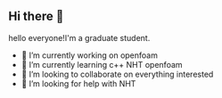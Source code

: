 ## Hi there 👋

<!--
**flybear05/flybear05** is a ✨ _special_ ✨ repository because its `README.md` (this file) appears on your GitHub profile.

Here are some ideas to get you started:

hello everyone!I'm a graduate student.
- 🔭 I’m currently working on openfoam
- 🌱 I’m currently learning c++ NHT openfoam
- 👯 I’m looking to collaborate on everything interested
- 🤔 I’m looking for help with NHT
- 💬 Ask me about ...
- 📫 How to reach me: ...
- 😄 Pronouns: ...
- ⚡ Fun fact: ...
-->
hello everyone!I'm a graduate student.
- 🔭 I’m currently working on openfoam
- 🌱 I’m currently learning c++ NHT openfoam
- 👯 I’m looking to collaborate on everything interested
- 🤔 I’m looking for help with NHT

